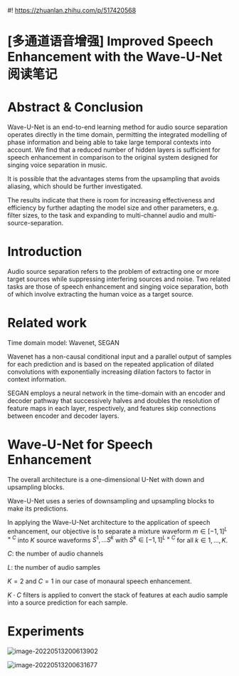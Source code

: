 #! https://zhuanlan.zhihu.com/p/517420568
# [多通道语音增强] Improved Speech Enhancement with the Wave-U-Net 阅读笔记

# Abstract & Conclusion

Wave-U-Net is an end-to-end learning method for audio source separation operates directly in the time domain, permitting the integrated modelling of phase information and being able to take large temporal contexts into account. We find that a reduced number of hidden layers is sufficient for speech enhancement in comparison to the original system designed for singing voice separation in music.

It is possible that the advantages stems from the upsampling that avoids aliasing, which should be further investigated.

The results indicate that there is room for increasing effectiveness and efficiency by further adapting the model size and other parameters, e.g. filter sizes, to the task and expanding to multi-channel audio and multi-source-separation.

# Introduction

Audio source separation refers to the problem of extracting one or more target sources while suppressing interfering sources and noise. Two related tasks are those of speech enhancement and singing voice separation, both of which involve extracting the human voice as a target source.

# Related work

Time domain model: Wavenet, SEGAN

Wavenet has a non-causal conditional input and a parallel output of samples for each prediction and is based on the repeated application of dilated convolutions with exponentially increasing dilation factors to factor in context information.

SEGAN employs a neural network in the time-domain with an encoder and decoder pathway that successively halves and doubles the resolution of feature maps in each layer, respectively, and features skip connections between encoder and decoder layers.

# Wave-U-Net for Speech Enhancement

The overall architecture is a one-dimensional U-Net with down and upsampling blocks.

Wave-U-Net uses a series of downsampling and upsampling blocks to make its predictions.

In applying the Wave-U-Net architecture to the application of speech enhancement, our objective is to separate a mixture waveform $m\in[-1,1]^{L\times C}$ into $K$ source waveforms $S^1,...S^k$ with $S^k\in[-1,1]^{L\times C}$ for all $k\in1,...,K$.

$C$: the number of audio channels

$L$: the number of audio samples

$K=2$ and $C=1$ in our case of monaural speech enhancement.

$K\cdot C$ filters is applied to convert the stack of features at each audio sample into a source prediction for each sample.

# Experiments

![image-20220513200613902](https://tva1.sinaimg.cn/large/e6c9d24ely1h2717pmabsj20vq09575m.jpg)

![image-20220513200631677](https://tva1.sinaimg.cn/large/e6c9d24ely1h27187287sj20vg092myl.jpg)
